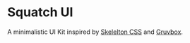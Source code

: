 # Squatch UI

A minimalistic UI Kit inspired by [Skelelton CSS](http://getskeleton.com) and [Gruvbox](https://github.com/morhetz/gruvbox).
